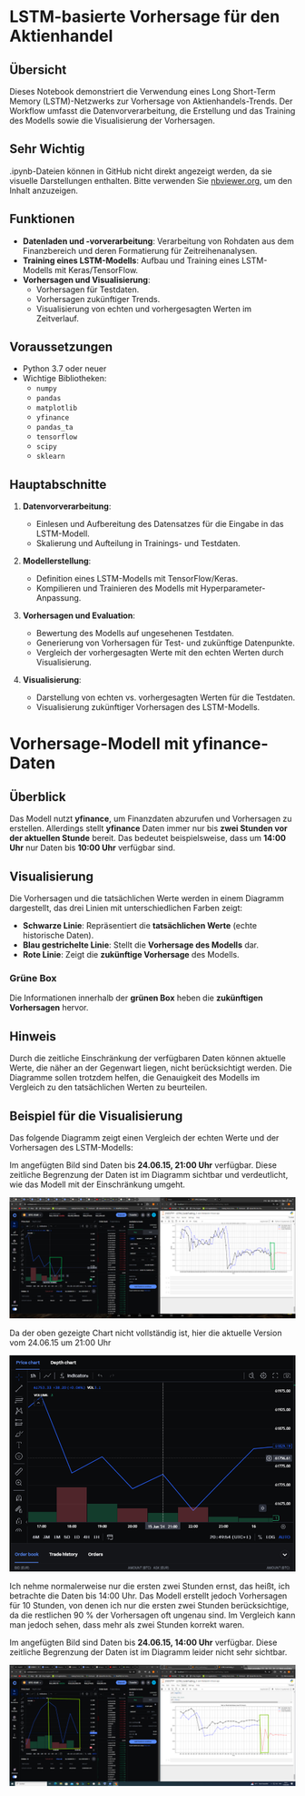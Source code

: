# LSTM-basierte Vorhersage für den Aktienhandel

## Übersicht
Dieses Notebook demonstriert die Verwendung eines Long Short-Term Memory (LSTM)-Netzwerks zur Vorhersage von Aktienhandels-Trends. Der Workflow umfasst die Datenvorverarbeitung, die Erstellung und das Training des Modells sowie die Visualisierung der Vorhersagen.

## Sehr Wichtig

.ipynb-Dateien können in GitHub nicht direkt angezeigt werden, da sie visuelle Darstellungen enthalten. Bitte verwenden Sie [nbviewer.org](https://nbviewer.org), um den Inhalt anzuzeigen.

## Funktionen
- **Datenladen und -vorverarbeitung**: Verarbeitung von Rohdaten aus dem Finanzbereich und deren Formatierung für Zeitreihenanalysen.
- **Training eines LSTM-Modells**: Aufbau und Training eines LSTM-Modells mit Keras/TensorFlow.
- **Vorhersagen und Visualisierung**:
  - Vorhersagen für Testdaten.
  - Vorhersagen zukünftiger Trends.
  - Visualisierung von echten und vorhergesagten Werten im Zeitverlauf.

## Voraussetzungen
- Python 3.7 oder neuer
- Wichtige Bibliotheken:
  - `numpy`
  - `pandas`
  - `matplotlib`
  - `yfinance`
  - `pandas_ta`
  - `tensorflow`
  - `scipy`
  - `sklearn`

## Hauptabschnitte
1. **Datenvorverarbeitung**:
   - Einlesen und Aufbereitung des Datensatzes für die Eingabe in das LSTM-Modell.
   - Skalierung und Aufteilung in Trainings- und Testdaten.

2. **Modellerstellung**:
   - Definition eines LSTM-Modells mit TensorFlow/Keras.
   - Kompilieren und Trainieren des Modells mit Hyperparameter-Anpassung.

3. **Vorhersagen und Evaluation**:
   - Bewertung des Modells auf ungesehenen Testdaten.
   - Generierung von Vorhersagen für Test- und zukünftige Datenpunkte.
   - Vergleich der vorhergesagten Werte mit den echten Werten durch Visualisierung.

4. **Visualisierung**:
   - Darstellung von echten vs. vorhergesagten Werten für die Testdaten.
   - Visualisierung zukünftiger Vorhersagen des LSTM-Modells.
  
# Vorhersage-Modell mit yfinance-Daten

## Überblick

Das Modell nutzt **yfinance**, um Finanzdaten abzurufen und Vorhersagen zu erstellen. Allerdings stellt **yfinance** Daten immer nur bis **zwei Stunden vor der aktuellen Stunde** bereit. Das bedeutet beispielsweise, dass um **14:00 Uhr** nur Daten bis **10:00 Uhr** verfügbar sind.

## Visualisierung

Die Vorhersagen und die tatsächlichen Werte werden in einem Diagramm dargestellt, das drei Linien mit unterschiedlichen Farben zeigt:

- **Schwarze Linie**: Repräsentiert die **tatsächlichen Werte** (echte historische Daten).
- **Blau gestrichelte Linie**: Stellt die **Vorhersage des Modells** dar.
- **Rote Linie**: Zeigt die **zukünftige Vorhersage** des Modells.

### Grüne Box

Die Informationen innerhalb der **grünen Box** heben die **zukünftigen Vorhersagen** hervor.

## Hinweis

Durch die zeitliche Einschränkung der verfügbaren Daten können aktuelle Werte, die näher an der Gegenwart liegen, nicht berücksichtigt werden. Die Diagramme sollen trotzdem helfen, die Genauigkeit des Modells im Vergleich zu den tatsächlichen Werten zu beurteilen.


## Beispiel für die Visualisierung
Das folgende Diagramm zeigt einen Vergleich der echten Werte und der Vorhersagen des LSTM-Modells:

Im angefügten Bild sind Daten bis **24.06.15, 21:00 Uhr** verfügbar. Diese zeitliche Begrenzung der Daten ist im Diagramm sichtbar und verdeutlicht, wie das Modell mit der Einschränkung umgeht.

![Vergleich der echten und vorhergesagten Werte](images/end_24-06-15-21-00-edited.png)

Da der oben gezeigte Chart nicht vollständig ist, hier die aktuelle Version vom 24.06.15 um 21:00 Uhr

![Da der chart oben nicht komplett ist hier ust die aktuelle version von 24.06.15 21:00](images/updated_end-24-06-15-21-00.PNG)

Ich nehme normalerweise nur die ersten zwei Stunden ernst, das heißt, ich betrachte die Daten bis 14:00 Uhr. Das Modell erstellt jedoch Vorhersagen für 10 Stunden, von denen ich nur die ersten zwei Stunden berücksichtige, da die restlichen 90 % der Vorhersagen oft ungenau sind. Im Vergleich kann man jedoch sehen, dass mehr als zwei Stunden korrekt waren.

Im angefügten Bild sind Daten bis **24.06.15, 14:00 Uhr** verfügbar. Diese zeitliche Begrenzung der Daten ist im Diagramm leider nicht sehr sichtbar.

![Vergleich der echten und vorhergesagten Werte](images/end_24-06-15-14-00-edited.PNG)






